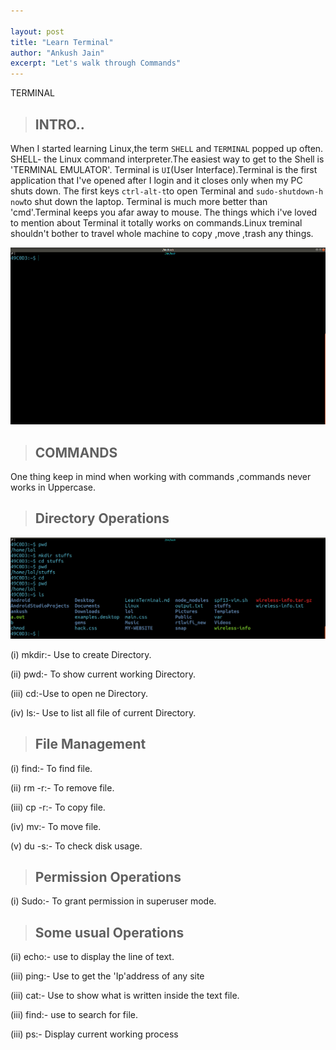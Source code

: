 ```yaml
---

layout:	post
title: "Learn Terminal"
author: "Ankush Jain"
excerpt: "Let's walk through Commands"
---
```



TERMINAL
> ## INTRO..

When I started learning Linux,the term `SHELL` and `TERMINAL` popped up often.  SHELL- the Linux command interpreter.The easiest way to get to the Shell is 'TERMINAL EMULATOR'.
Terminal is `UI`(User Interface).Terminal is the first application that I've opened after I login  and it closes only when my PC shuts down. The first keys `ctrl-alt-t`to open Terminal and `sudo-shutdown-h now`to shut down the laptop.
Terminal is much more better than 'cmd'.Terminal keeps you afar away to mouse.
The things which i've loved  to mention about Terminal it totally works on commands.Linux treminal shouldn't bother to travel whole machine to copy ,move ,trash any things.

![A screenshot of my Laptop](/assets/images/Terrminal/terminal.png)

> ##  COMMANDS

 One thing keep in mind when working with commands ,commands never works in Uppercase.

> ## Directory Operations

![Ascreenshot of my Laptop](/assets/images/Terrminal/0.1.png)

(i) mkdir:- Use to create Directory.

(ii) pwd:- To show current working Directory.

(iii) cd:-Use to open ne Directory.

(iv) ls:- Use to list all file of current Directory.

> ## File Management

(i) find:- To find file.

(ii) rm -r:- To remove file.

(iii) cp -r:- To copy file.

(iv) mv:- To move file.

(v) du -s:- To check disk usage.

> ##  Permission Operations

(i) Sudo:- To grant permission in superuser mode.

> ## Some usual Operations

(ii) echo:- use to display the line of text.

(iii) ping:- Use to get the 'Ip'address of any site

(iii) cat:- Use to show what is written inside the text   file.

(iii) find:- use to search for  file.

(iii) ps:- Display current working process
